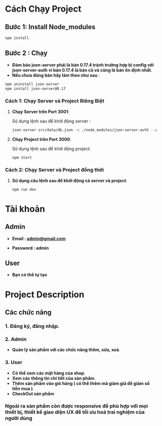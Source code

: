 
# Cách Chạy Project

## Bước 1: Install Node_modules

```bash
npm install
```

## Bước 2 : Chạy

- **Đảm bảo json-server phải là bản 0.17.4 tránh trường hợp bị config với json-server-auth vì bản 0.17.4 là bản cũ và cũng là bản ổn định nhất**.
- **Nếu chưa đúng bản hãy làm theo như sau** : 

```bash
npm uninstall json-server
npm install json-server@0.17
```

### Cách 1: Chạy Server và Project Riêng Biệt

1. **Chạy Server trên Port 3001**:

   Sử dụng lệnh sau để khởi động server :

   ```bash
   json-server src/data/db.json -m ./node_modules/json-server-auth --port 3001
   ```

2. **Chạy Project trên Port 3000**:

    Sử dụng lệnh sau để khởi động project:

    ```bash
    npm start
    ```
    
### Cách 2: Chạy Server và Project đồng thời

1. **Sử dụng câu lệnh sau để khởi động cả server và project**:

    ```bash
    npm run dev
    ```

# Tài khoản

## Admin 

- **Email : admin@gmail.com**

- **Password : admin**

## User 

- **Bạn có thể tự tạo**

# Project Description 

## Các chức năng 

### 1. Đăng ký, đăng nhập.

### 2. Admin
- **Quản lý sản phẩm với các chức năng thêm, sửa, xoá**.

### 3. User
- **Có thể xem các mặt hàng của shop**. 
- **Xem các thông tin chi tiết của sản phẩm**.
- **Thêm sản phẩm vào giỏ hàng ( có thể thêm mã giảm giá để giảm số tiền mua )**.
- **CheckOut sản phẩm**

### Ngoài ra sản phẩm còn được responsive để phù hợp với mọi thiết bị, thiết kế giao diện UX để tối ưu hoá trai nghiệm của người dùng


